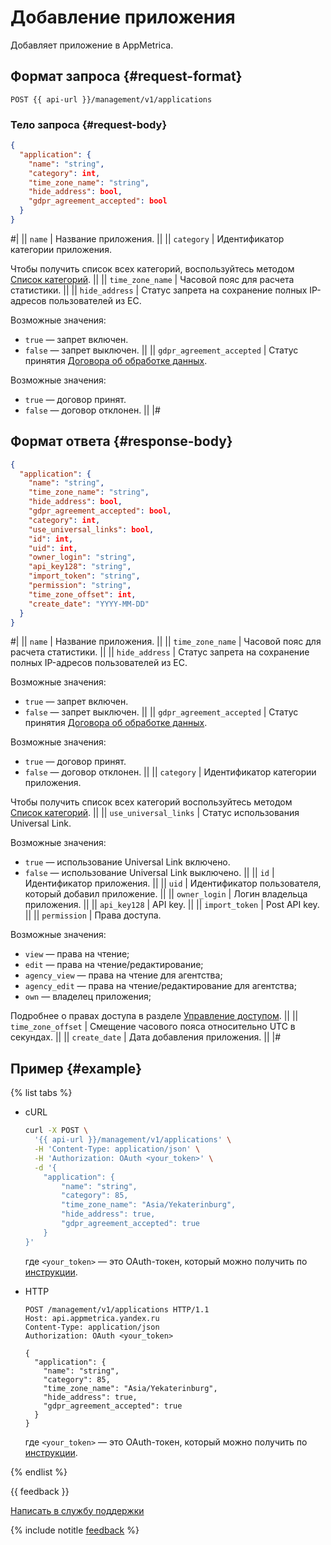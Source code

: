 # Добавление приложения

Добавляет приложение в AppMetrica.

## Формат запроса {#request-format}

```
POST {{ api-url }}/management/v1/applications
```

### Тело запроса {#request-body}

```json translate=no
{
  "application": {
    "name": "string",
    "category": int,
    "time_zone_name": "string",
    "hide_address": bool,
    "gdpr_agreement_accepted": bool
  }
}
```

#|
|| `name` | Название приложения. ||
|| `category` | Идентификатор категории приложения.

Чтобы получить список всех категорий, воспользуйтесь методом [Список категорий](get-categories.md). ||
|| `time_zone_name` | Часовой пояс для расчета статистики. ||
|| `hide_address` | Статус запрета на сохранение полных IP-адресов пользователей из ЕС.

Возможные значения:
- `true` — запрет включен.
- `false` — запрет выключен. ||
|| `gdpr_agreement_accepted` | Статус принятия [Договора об обработке данных](https://yandex.ru/legal/metrica_agreement/).

Возможные значения:
- `true` — договор принят.
- `false` — договор отклонен. ||
|#

## Формат ответа {#response-body}

```json translate=no
{
  "application": {
    "name": "string",
    "time_zone_name": "string",
    "hide_address": bool,
    "gdpr_agreement_accepted": bool,
    "category": int,
    "use_universal_links": bool,
    "id": int,
    "uid": int,
    "owner_login": "string",
    "api_key128": "string",
    "import_token": "string",
    "permission": "string",
    "time_zone_offset": int,
    "create_date": "YYYY-MM-DD"
  }
}
```

#|
|| `name` | Название приложения. ||
|| `time_zone_name` | Часовой пояс для расчета статистики. ||
|| `hide_address` | Статус запрета на сохранение полных IP-адресов пользователей из ЕС.

Возможные значения:
- `true` — запрет включен.
- `false` — запрет выключен. ||
|| `gdpr_agreement_accepted` | Статус принятия [Договора об обработке данных](https://yandex.ru/legal/metrica_agreement/).

Возможные значения:
- `true` — договор принят.
- `false` — договор отклонен. ||
|| `category` | Идентификатор категории приложения.

Чтобы получить список всех категорий воспользуйтесь методом [Список категорий](get-categories.md). ||
|| `use_universal_links` | Статус использования Universal Link.

Возможные значения:
- `true` — использование Universal Link включено.
- `false` — использование Universal Link выключено. ||
|| `id` | Идентификатор приложения. ||
|| `uid` | Идентификатор пользователя, который добавил приложение. ||
|| `owner_login` | Логин владельца приложения. ||
|| `api_key128` | API key. ||
|| `import_token` | Post API key. ||
|| `permission` | Права доступа.

Возможные значения:

- `view` — права на чтение;
- `edit` — права на чтение/редактирование;
- `agency_view` — права на чтение для агентства;
- `agency_edit` — права на чтение/редактирование для агентства;
- `own` — владелец приложения;

Подробнее о правах доступа в разделе [Управление доступом](../../../common/access.md). ||
|| `time_zone_offset` | Смещение часового пояса относительно UTC в секундах. ||
|| `create_date` | Дата добавления приложения. ||
|#

## Пример {#example}

{% list tabs %}

- cURL

  ```bash translate=no
  curl -X POST \
    '{{ api-url }}/management/v1/applications' \
    -H 'Content-Type: application/json' \
    -H 'Authorization: OAuth <your_token>' \
    -d '{
      "application": {
          "name": "string",
          "category": 85,
          "time_zone_name": "Asia/Yekaterinburg",
          "hide_address": true,
          "gdpr_agreement_accepted": true
      }
  }'
  ```

  где `<your_token>` — это OAuth-токен, который можно получить по [инструкции](../../intro/authorization.md#get-oauth-token).

- HTTP

  ```http translate=no
  POST /management/v1/applications HTTP/1.1
  Host: api.appmetrica.yandex.ru
  Content-Type: application/json
  Authorization: OAuth <your_token>
  
  {
    "application": {
      "name": "string",
      "category": 85,
      "time_zone_name": "Asia/Yekaterinburg",
      "hide_address": true,
      "gdpr_agreement_accepted": true
    }
  }
  ```

  где `<your_token>` — это OAuth-токен, который можно получить по [инструкции](../../intro/authorization.md#get-oauth-token).

{% endlist %}

{{ feedback }}

<a href="../../../troubleshooting/feedback-new.html">
  <span class="button">Написать в службу поддержки</span>
</a>

{% include notitle [feedback](../../../_includes/feedback-button.md) %}
